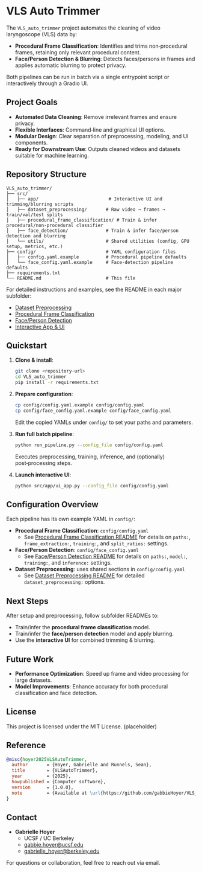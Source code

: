 # VLS Auto Trimmer

The `VLS_auto_trimmer` project automates the cleaning of video laryngoscope (VLS) data by:

- **Procedural Frame Classification**: Identifies and trims non‑procedural frames, retaining only relevant procedural content.
- **Face/Person Detection & Blurring**: Detects faces/persons in frames and applies automatic blurring to protect privacy.

Both pipelines can be run in batch via a single entrypoint script or interactively through a Gradio UI.

## Project Goals

- **Automated Data Cleaning**: Remove irrelevant frames and ensure privacy.
- **Flexible Interfaces**: Command‑line and graphical UI options.
- **Modular Design**: Clear separation of preprocessing, modeling, and UI components.
- **Ready for Downstream Use**: Outputs cleaned videos and datasets suitable for machine learning.

## Repository Structure

```text
VLS_auto_trimmer/
├── src/
│   ├── app/                          # Interactive UI and trimming/blurring scripts
│   ├── dataset_preprocessing/       # Raw video → frames → train/val/test splits
│   ├── procedural_frame_classification/ # Train & infer procedural/non‑procedural classifier
│   ├── face_detection/              # Train & infer face/person detection and blurring
│   └── utils/                       # Shared utilities (config, GPU setup, metrics, etc.)
├── config/                          # YAML configuration files
│   ├── config.yaml.example          # Procedural pipeline defaults
│   └── face_config.yaml.example     # Face-detection pipeline defaults
├── requirements.txt
└── README.md                        # This file
```

For detailed instructions and examples, see the README in each major subfolder:

- [Dataset Preprocessing](src/dataset_preprocessing/README.md)
- [Procedural Frame Classification](src/procedural_frame_classification/README.md)
- [Face/Person Detection](src/face_detection/README.md)
- [Interactive App & UI](src/app/README.md)

## Quickstart

1. **Clone & install**:
   ```bash
   git clone <repository-url>
   cd VLS_auto_trimmer
   pip install -r requirements.txt
   ```
2. **Prepare configuration**:
   ```bash
   cp config/config.yaml.example config/config.yaml
   cp config/face_config.yaml.example config/face_config.yaml
   ```
   Edit the copied YAMLs under `config/` to set your paths and parameters.

3. **Run full batch pipeline**:
   ```bash
   python run_pipeline.py --config_file config/config.yaml
   ```
   Executes preprocessing, training, inference, and (optionally) post‑processing steps.

4. **Launch interactive UI**:
   ```bash
   python src/app/ui_app.py --config_file config/config.yaml
   ```

## Configuration Overview

Each pipeline has its own example YAML in `config/`:

- **Procedural Frame Classification**: `config/config.yaml`
  - See [Procedural Frame Classification README](src/procedural_frame_classification/README.md) for details on `paths:`, `frame_extraction:`, `training:`, and `split_ratios:` settings.
- **Face/Person Detection**: `config/face_config.yaml`
  - See [Face/Person Detection README](src/face_detection/README.md) for details on `paths:`, `model:`, `training:`, and `inference:` settings.
- **Dataset Preprocessing**: uses shared sections in `config/config.yaml`
  - See [Dataset Preprocessing README](src/dataset_preprocessing/README.md) for detailed `dataset_preprocessing:` options.

## Next Steps

After setup and preprocessing, follow subfolder READMEs to:

- Train/infer the **procedural frame classification** model.
- Train/infer the **face/person detection** model and apply blurring.
- Use the **interactive UI** for combined trimming & blurring.

## Future Work

- **Performance Optimization**: Speed up frame and video processing for large datasets.
- **Model Improvements**: Enhance accuracy for both procedural classification and face detection.

## License

This project is licensed under the MIT License. (placeholder)

## Reference

```bibtex
@misc{hoyer2025VLSAutoTrimmer,
  author       = {Hoyer, Gabrielle and Runnels, Sean},
  title        = {VLSAutoTrimmer},
  year         = {2025},
  howpublished = {Computer software},
  version      = {1.0.0},
  note         = {Available at \url{https://github.com/gabbieHoyer/VLS_auto_trimmer}},
}
```

## Contact

- **Gabrielle Hoyer**  
  - UCSF / UC Berkeley  
  - [gabbie.hoyer@ucsf.edu](mailto:gabbie.hoyer@ucsf.edu)  
  - [gabrielle_hoyer@berkeley.edu](mailto:gabrielle_hoyer@berkeley.edu)
  
For questions or collaboration, feel free to reach out via email.

